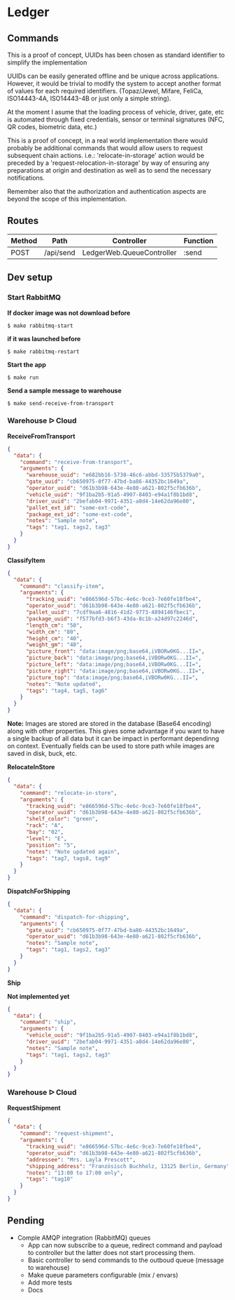 # Ledger

## Commands

This is a proof of concept, UUIDs has been chosen as standard identifier to simplify the implementation

UUIDs can be easily generated offline and be unique across applications. However, it would be trivial to modify the system to accept another format of values for each required identifiers. (Topaz/Jewel, Mifare, FeliCa, ISO14443-4A, ISO14443-4B or just only a simple string).

At the moment I asume that the loading process of vehicle, driver, gate, etc is automated through fixed credentials, sensor or terminal signatures (NFC, QR codes, biometric data, etc.)

This is a proof of concept, in a real world implementation there would probably be additional commands that would allow users to request subsequent chain actions. i.e.: 'relocate-in-storage' action would be preceded by a 'request-relocation-in-storage' by way of ensuring any preparations at origin and destination as well as to send the necessary notifications.

Remember also that the authorization and authentication aspects are beyond the scope of this implementation.

## Routes

| Method | Path      | Controller                | Function |
|--------|-----------|---------------------------|----------|
| POST   | /api/send | LedgerWeb.QueueController | :send    |


## Dev setup

### Start RabbitMQ

**If docker image was not download before**

```shell
$ make rabbitmq-start
```

**if it was launched before**

```shell
$ make rabbitmq-restart
```

**Start the app**

```shell
$ make run
```

**Send a sample message to warehouse**

```shell
$ make send-receive-from-transport
```

### Warehouse ᐅ Cloud

**ReceiveFromTransport**

```json
{
  "data": {
    "command": "receive-from-transport",
    "arguments": {
      "warehouse_uuid": "e682bb16-5738-46c6-abbd-33575b5379a0",
      "gate_uuid": "cb650975-0f77-47bd-ba86-44352bc1649a",
      "operator_uuid": "d61b3b98-643e-4e80-a621-802f5cfb636b",
      "vehicle_uuid": "9f1ba2b5-91a5-4907-8403-e94a1f8b1bd8",
      "driver_uuid": "2befab04-9971-4351-a8d4-14e62da96e80",
      "pallet_ext_id": "some-ext-code",
      "package_ext_id": "some-ext-code",
      "notes": "Sample note",
      "tags": "tag1, tags2, tag3"
    }
  }
}
```

**ClassifyItem**

```json
{
  "data": {
    "command": "classify-item",
    "arguments": {
      "tracking_uuid": "e866596d-57bc-4e6c-9ce3-7e60fe18fbe4",
      "operator_uuid": "d61b3b98-643e-4e80-a621-802f5cfb636b",
      "pallet_uuid": "7cdf9aa6-4816-41d2-9773-4894146fbec1",
      "package_uuid": "f577bfd3-b6f3-43da-8c1b-a24d97c2246d",
      "length_cm": "50",
      "width_cm": "80",
      "height_cm": "40",
      "weight_gm": "40",
      "picture_front": "data:image/png;base64,iVBORw0KG...II=",
      "picture_back": "data:image/png;base64,iVBORw0KG...II=",
      "picture_left": "data:image/png;base64,iVBORw0KG...II=",
      "picture_right": "data:image/png;base64,iVBORw0KG...II=",
      "picture_top": "data:image/png;base64,iVBORw0KG...II=",
      "notes": "Note updated",
      "tags": "tag4, tag5, tag6"
    }
  }
}
```

**Note:** Images are stored are stored in the database (Base64 encoding) along with other properties.
This gives some advantage if you want to have a single backup of all data but it can be impact in performant dependinng on context.
Eventually fields can be used to  store path while images are saved in disk, buck, etc.


**RelocateInStore**

```json
{
  "data": {
    "command": "relocate-in-store",
    "arguments": {
      "tracking_uuid": "e866596d-57bc-4e6c-9ce3-7e60fe18fbe4",
      "operator_uuid": "d61b3b98-643e-4e80-a621-802f5cfb636b",
      "shelf_color": "green",
      "rack": "A",
      "bay": "02",
      "level": "E",
      "position": "5",
      "notes": "Note updated again",
      "tags": "tag7, tags8, tag9"
    }
  }
}
```

**DispatchForShipping**

```json
{
  "data": {
    "command": "dispatch-for-shipping",
    "arguments": {
      "gate_uuid": "cb650975-0f77-47bd-ba86-44352bc1649a",
      "operator_uuid": "d61b3b98-643e-4e80-a621-802f5cfb636b",
      "notes": "Sample note",
      "tags": "tag1, tags2, tag3"
    }
  }
}
```

**Ship**

**Not implemented yet**
```json
{
  "data": {
    "command": "ship",
    "arguments": {
      "vehicle_uuid": "9f1ba2b5-91a5-4907-8403-e94a1f8b1bd8",
      "driver_uuid": "2befab04-9971-4351-a8d4-14e62da96e80",
      "notes": "Sample note",
      "tags": "tag1, tags2, tag3"
    }
  }
}
```

### Warehouse ᐅ Cloud


**RequestShipment**

```json
{
  "data": {
    "command": "request-shipment",
    "arguments": {
      "tracking_uuid": "e866596d-57bc-4e6c-9ce3-7e60fe18fbe4",
      "operator_uuid": "d61b3b98-643e-4e80-a621-802f5cfb636b",
      "addressee": "Mrs. Layla Prescott",
      "shipping_address": "Französisch Buchholz, 13125 Berlin, Germany",
      "notes": "13:00 to 17:00 only",
      "tags": "tag10"
    }
  }
}
```

## Pending
* Comple AMQP integration (RabbitMQ) queues
  * App can now subscribe to a queue, redirect command and payload to controller but the latter does not start processing them.
  * Basic controller to send commands to the outboud queue (message to warehouse)
  * Make queue parameters configurable (mix / envars)
  * Add more tests
  * Docs
